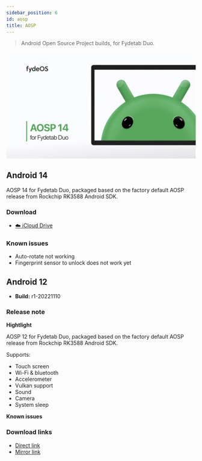 ```yaml
---
sidebar_position: 6
id: aosp
title: AOSP
---
```

> Android Open Source Project builds, for Fydetab Duo.

![Android for Fydetab](/img/AOSP_14.webp)

## Android 14

AOSP 14 for Fydetab Duo, packaged based on the factory default AOSP release from Rockchip RK3588 Android SDK.

### Download

- [☁️ iCloud Drive](https://www.icloud.com/iclouddrive/087z2WV7MMw_UHB4PkyXyIVWw#fydetab-android-r15)

### Known issues

- Auto-rotate not working
- Fingerprint sensor to unlock does not work yet


## Android 12
- **Build:** r1-20221110

### Release note

**Hightlight**

AOSP 12 for Fydetab Duo, packaged based on the factory default AOSP release from Rockchip RK3588 Android SDK.

Supports:
- Touch screen
- Wi-Fi & bluetooth
- Accelerometer
- Vulkan support
- Sound
- Camera
- System sleep

**Known issues**


###  Download links
- [Direct link](https://download.fydeos.io/fydetabduo/fydetab_duo-aosp12-update-20221110.img.xz)
- [Mirror link](https://fydeos-my.sharepoint.cn/:u:/g/personal/fyde_fydeos_partner_onmschina_cn/ERfwvQ4V5uFArZzHb2Qkj1cBpNTgksyZFCsU8qffWCKbZw?e=awT4vT)
